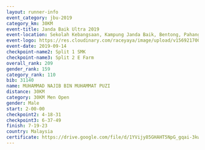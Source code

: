 ```yaml
---
layout: runner-info 
event_category: jbu-2019 
category_km: 30KM 
event-title: Janda Baik Ultra 2019 
event-location: Sekolah Kebangsaan, Kampung Janda Baik, Bentong, Pahang, Malaysia 
event-logo: https://res.cloudinary.com/raceyaya/image/upload/v1569217009/logo/janda-baik_vch1pc.jpg 
event-date: 2019-09-14 
checkpoint-name2: Split 1 SMK 
checkpoint-name3: Split 2 E Farm 
overall_rank: 209
gender_rank: 159
category_rank: 110
bib: 31140
name: MUHAMMAD NAJIB BIN MUHAMMAT PUZI
distance: 30KM
category: 30KM Men Open
gender: Male
start: 2-00-00
checkpoint2: 4-18-31
checkpoint3: 6-37-49
finish: 7-19-23
country: Malaysia
certificate: https://drive.google.com/file/d/1YVijy85GHAHT5NpG_gqai-3kwq3n9eVK/view?usp=sharing
---
```

